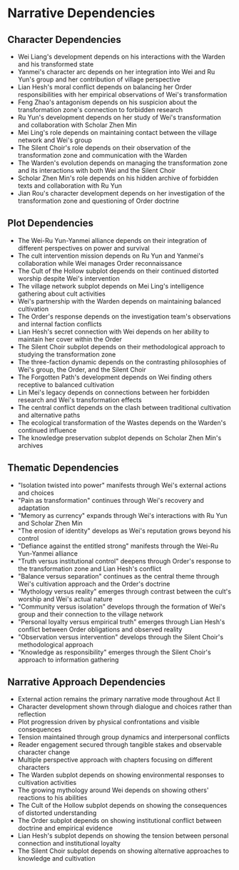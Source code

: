 # Narrative Dependencies

## Character Dependencies
- Wei Liang's development depends on his interactions with the Warden and his transformed state
- Yanmei's character arc depends on her integration into Wei and Ru Yun's group and her contribution of village perspective
- Lian Hesh's moral conflict depends on balancing her Order responsibilities with her empirical observations of Wei's transformation
- Feng Zhao's antagonism depends on his suspicion about the transformation zone's connection to forbidden research
- Ru Yun's development depends on her study of Wei's transformation and collaboration with Scholar Zhen Min
- Mei Ling's role depends on maintaining contact between the village network and Wei's group
- The Silent Choir's role depends on their observation of the transformation zone and communication with the Warden
- The Warden's evolution depends on managing the transformation zone and its interactions with both Wei and the Silent Choir
- Scholar Zhen Min's role depends on his hidden archive of forbidden texts and collaboration with Ru Yun
- Jian Rou's character development depends on her investigation of the transformation zone and questioning of Order doctrine

## Plot Dependencies
- The Wei-Ru Yun-Yanmei alliance depends on their integration of different perspectives on power and survival
- The cult intervention mission depends on Ru Yun and Yanmei's collaboration while Wei manages Order reconnaissance
- The Cult of the Hollow subplot depends on their continued distorted worship despite Wei's intervention
- The village network subplot depends on Mei Ling's intelligence gathering about cult activities
- Wei's partnership with the Warden depends on maintaining balanced cultivation
- The Order's response depends on the investigation team's observations and internal faction conflicts
- Lian Hesh's secret connection with Wei depends on her ability to maintain her cover within the Order
- The Silent Choir subplot depends on their methodological approach to studying the transformation zone
- The three-faction dynamic depends on the contrasting philosophies of Wei's group, the Order, and the Silent Choir
- The Forgotten Path's development depends on Wei finding others receptive to balanced cultivation
- Lin Mei's legacy depends on connections between her forbidden research and Wei's transformation effects
- The central conflict depends on the clash between traditional cultivation and alternative paths
- The ecological transformation of the Wastes depends on the Warden's continued influence
- The knowledge preservation subplot depends on Scholar Zhen Min's archives

## Thematic Dependencies
- "Isolation twisted into power" manifests through Wei's external actions and choices
- "Pain as transformation" continues through Wei's recovery and adaptation
- "Memory as currency" expands through Wei's interactions with Ru Yun and Scholar Zhen Min
- "The erosion of identity" develops as Wei's reputation grows beyond his control
- "Defiance against the entitled strong" manifests through the Wei-Ru Yun-Yanmei alliance
- "Truth versus institutional control" deepens through Order's response to the transformation zone and Lian Hesh's conflict
- "Balance versus separation" continues as the central theme through Wei's cultivation approach and the Order's doctrine
- "Mythology versus reality" emerges through contrast between the cult's worship and Wei's actual nature
- "Community versus isolation" develops through the formation of Wei's group and their connection to the village network
- "Personal loyalty versus empirical truth" emerges through Lian Hesh's conflict between Order obligations and observed reality
- "Observation versus intervention" develops through the Silent Choir's methodological approach
- "Knowledge as responsibility" emerges through the Silent Choir's approach to information gathering

## Narrative Approach Dependencies
- External action remains the primary narrative mode throughout Act II
- Character development shown through dialogue and choices rather than reflection
- Plot progression driven by physical confrontations and visible consequences
- Tension maintained through group dynamics and interpersonal conflicts
- Reader engagement secured through tangible stakes and observable character change
- Multiple perspective approach with chapters focusing on different characters
- The Warden subplot depends on showing environmental responses to cultivation activities
- The growing mythology around Wei depends on showing others' reactions to his abilities
- The Cult of the Hollow subplot depends on showing the consequences of distorted understanding
- The Order subplot depends on showing institutional conflict between doctrine and empirical evidence
- Lian Hesh's subplot depends on showing the tension between personal connection and institutional loyalty
- The Silent Choir subplot depends on showing alternative approaches to knowledge and cultivation
